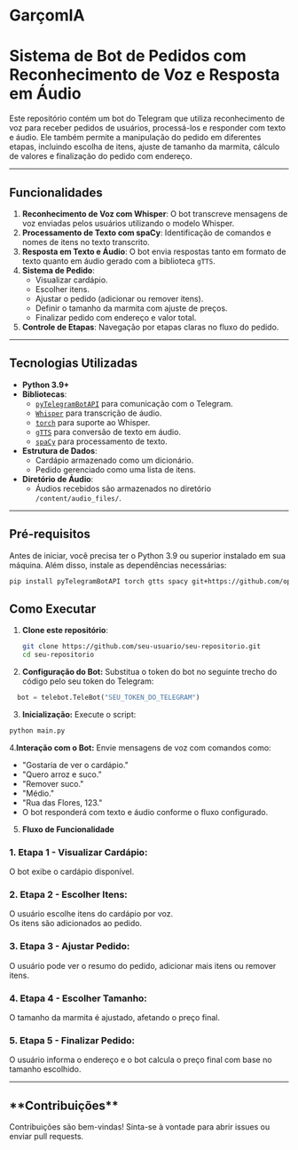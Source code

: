 # GarçomIA

# Sistema de Bot de Pedidos com Reconhecimento de Voz e Resposta em Áudio

Este repositório contém um bot do Telegram que utiliza reconhecimento de voz para receber pedidos de usuários, processá-los e responder com texto e áudio. Ele também permite a manipulação do pedido em diferentes etapas, incluindo escolha de itens, ajuste de tamanho da marmita, cálculo de valores e finalização do pedido com endereço.

---

## Funcionalidades

1. **Reconhecimento de Voz com Whisper**: O bot transcreve mensagens de voz enviadas pelos usuários utilizando o modelo Whisper.
2. **Processamento de Texto com spaCy**: Identificação de comandos e nomes de itens no texto transcrito.
3. **Resposta em Texto e Áudio**: O bot envia respostas tanto em formato de texto quanto em áudio gerado com a biblioteca `gTTS`.
4. **Sistema de Pedido**:
   - Visualizar cardápio.
   - Escolher itens.
   - Ajustar o pedido (adicionar ou remover itens).
   - Definir o tamanho da marmita com ajuste de preços.
   - Finalizar pedido com endereço e valor total.
5. **Controle de Etapas**: Navegação por etapas claras no fluxo do pedido.

---

## Tecnologias Utilizadas

- **Python 3.9+**
- **Bibliotecas**:
  - [`pyTelegramBotAPI`](https://github.com/eternnoir/pyTelegramBotAPI) para comunicação com o Telegram.
  - [`Whisper`](https://github.com/openai/whisper) para transcrição de áudio.
  - [`torch`](https://pytorch.org/) para suporte ao Whisper.
  - [`gTTS`](https://pypi.org/project/gTTS/) para conversão de texto em áudio.
  - [`spaCy`](https://spacy.io/) para processamento de texto.
- **Estrutura de Dados**:
  - Cardápio armazenado como um dicionário.
  - Pedido gerenciado como uma lista de itens.
- **Diretório de Áudio**:
  - Áudios recebidos são armazenados no diretório `/content/audio_files/`.

---

## Pré-requisitos

Antes de iniciar, você precisa ter o Python 3.9 ou superior instalado em sua máquina. Além disso, instale as dependências necessárias:

```bash
pip install pyTelegramBotAPI torch gtts spacy git+https://github.com/openai/whisper.git
```
## Como Executar

1. **Clone este repositório**:
   ```bash
   git clone https://github.com/seu-usuario/seu-repositorio.git
   cd seu-repositorio
   ```
2. **Configuração do Bot:**
  Substitua o token do bot no seguinte trecho do código pelo seu token do Telegram:
 ```python
   bot = telebot.TeleBot("SEU_TOKEN_DO_TELEGRAM")
   ```
3. **Inicialização:**
  Execute o script:
  ```bash
  python main.py
  ```
4.**Interação com o Bot:**
Envie mensagens de voz com comandos como:

- "Gostaria de ver o cardápio." 
- "Quero arroz e suco."
- "Remover suco."
- "Médio."
- "Rua das Flores, 123."
- O bot responderá com texto e áudio conforme o fluxo configurado.

5. **Fluxo de Funcionalidade**
   
<h3> 1. Etapa 1 - Visualizar Cardápio: </h3>

O bot exibe o cardápio disponível. <br>
<h3> 2. Etapa 2 - Escolher Itens: </h3>

O usuário escolhe itens do cardápio por voz. <br>
Os itens são adicionados ao pedido.
<h3> 3. Etapa 3 - Ajustar Pedido: </h3>

O usuário pode ver o resumo do pedido, adicionar mais itens ou remover itens. <br>
<h3> 4. Etapa 4 - Escolher Tamanho:  </h3>

O tamanho da marmita é ajustado, afetando o preço final. <br>
<h3> 5. Etapa 5 - Finalizar Pedido: </h3>

O usuário informa o endereço e o bot calcula o preço final com base no tamanho escolhido.

---
<h2> **Contribuições**</h2>
Contribuições são bem-vindas! Sinta-se à vontade para abrir issues ou enviar pull requests.


